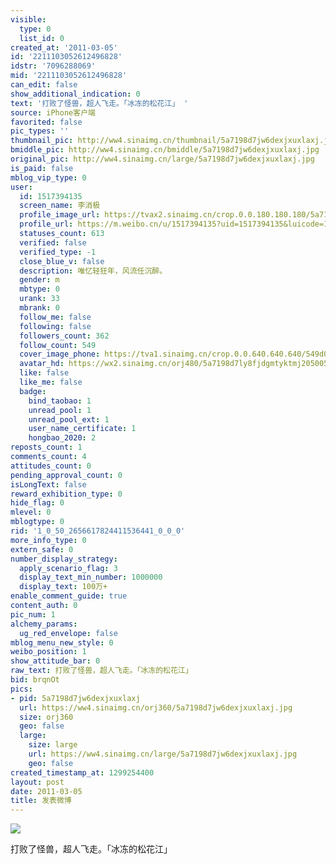 ```yaml
---
visible:
  type: 0
  list_id: 0
created_at: '2011-03-05'
id: '2211103052612496828'
idstr: '7096288069'
mid: '2211103052612496828'
can_edit: false
show_additional_indication: 0
text: '打败了怪兽，超人飞走。「冰冻的松花江」 '
source: iPhone客户端
favorited: false
pic_types: ''
thumbnail_pic: http://ww4.sinaimg.cn/thumbnail/5a7198d7jw6dexjxuxlaxj.jpg
bmiddle_pic: http://ww4.sinaimg.cn/bmiddle/5a7198d7jw6dexjxuxlaxj.jpg
original_pic: http://ww4.sinaimg.cn/large/5a7198d7jw6dexjxuxlaxj.jpg
is_paid: false
mblog_vip_type: 0
user:
  id: 1517394135
  screen_name: 李消极
  profile_image_url: https://tvax2.sinaimg.cn/crop.0.0.180.180.180/5a7198d7ly8fjdgmtyktmj20500500so.jpg?KID=imgbed,tva&Expires=1606400236&ssig=3uIUDnZHXc
  profile_url: https://m.weibo.cn/u/1517394135?uid=1517394135&luicode=10000011&lfid=2304131517394135_-_WEIBO_SECOND_PROFILE_WEIBO
  statuses_count: 613
  verified: false
  verified_type: -1
  close_blue_v: false
  description: 唯忆轻狂年，风流任沉醉。
  gender: m
  mbtype: 0
  urank: 33
  mbrank: 0
  follow_me: false
  following: false
  followers_count: 362
  follow_count: 549
  cover_image_phone: https://tva1.sinaimg.cn/crop.0.0.640.640.640/549d0121tw1egm1kjly3jj20hs0hsq4f.jpg
  avatar_hd: https://wx2.sinaimg.cn/orj480/5a7198d7ly8fjdgmtyktmj20500500so.jpg
  like: false
  like_me: false
  badge:
    bind_taobao: 1
    unread_pool: 1
    unread_pool_ext: 1
    user_name_certificate: 1
    hongbao_2020: 2
reposts_count: 1
comments_count: 4
attitudes_count: 0
pending_approval_count: 0
isLongText: false
reward_exhibition_type: 0
hide_flag: 0
mlevel: 0
mblogtype: 0
rid: '1_0_50_2656617824411536441_0_0_0'
more_info_type: 0
extern_safe: 0
number_display_strategy:
  apply_scenario_flag: 3
  display_text_min_number: 1000000
  display_text: 100万+
enable_comment_guide: true
content_auth: 0
pic_num: 1
alchemy_params:
  ug_red_envelope: false
mblog_menu_new_style: 0
weibo_position: 1
show_attitude_bar: 0
raw_text: 打败了怪兽，超人飞走。「冰冻的松花江」 ​​​
bid: brqnOt
pics:
- pid: 5a7198d7jw6dexjxuxlaxj
  url: https://ww4.sinaimg.cn/orj360/5a7198d7jw6dexjxuxlaxj.jpg
  size: orj360
  geo: false
  large:
    size: large
    url: https://ww4.sinaimg.cn/large/5a7198d7jw6dexjxuxlaxj.jpg
    geo: false
created_timestamp_at: 1299254400
layout: post
date: 2011-03-05
title: 发表微博
---
```


![](http://ww4.sinaimg.cn/large/5a7198d7jw6dexjxuxlaxj.jpg)

打败了怪兽，超人飞走。「冰冻的松花江」 

